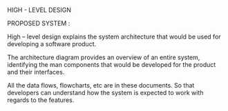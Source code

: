 ﻿HIGH - LEVEL DESIGN

PROPOSED SYSTEM :

High – level design explains the system architecture that would be used for developing a software product.

The architecture diagram provides an overview of an entire system, identifying the man components that would be developed for the product and their interfaces.

All the data flows, flowcharts, etc are in these documents. So that developers can understand how the system is expected to work with regards to the features.




